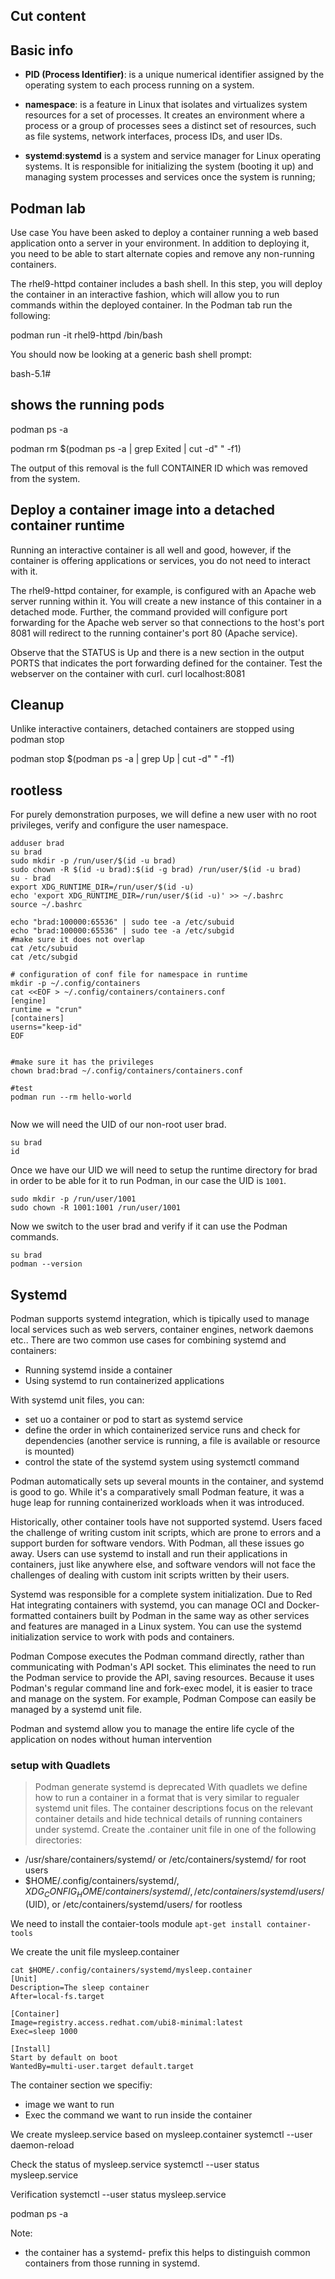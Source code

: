 ## Cut content

## Basic info
 - **PID (Process Identifier)**: is a unique numerical identifier assigned by the operating system to each process running on a system.
 - **namespace**: is a feature in Linux that isolates and virtualizes system resources for a set of processes. It creates an environment where a process or a group of processes sees a distinct set of resources, such as file systems, network interfaces, process IDs, and user IDs. 

- **systemd**:**systemd** is a system and service manager for Linux operating systems. It is responsible for initializing the system (booting it up) and managing system processes and services once the system is running;


## Podman lab
Use case
You have been asked to deploy a container running a web based application onto a server in your 
environment. 
In addition to deploying it, you need to be able to start alternate copies and remove any 
non-running containers.


The rhel9-httpd container includes a bash shell. In this step, you will deploy the container in an interactive fashion, which will allow you to run commands within the deployed container. In the Podman tab run the following:


podman run -it rhel9-httpd /bin/bash


You should now be looking at a generic bash shell prompt:

bash-5.1#

## shows the running pods
podman ps -a

podman rm $(podman ps -a | grep Exited | cut -d" " -f1)

The output of this removal is the full CONTAINER ID which was removed from the system.

## Deploy a container image into a detached container runtime
Running an interactive container is all well and good, however, if the container is offering applications or services, you do not need to interact with it.

The rhel9-httpd container, for example, is configured with an Apache web server running within it. You will create a new instance of this container in a detached mode. Further, the command provided will configure port forwarding for the Apache web server so that connections to the host's port 8081 will redirect to the running container's port 80 (Apache service).


Observe that the STATUS is Up and there is a new section in the output PORTS that indicates the port forwarding defined for the container.
Test the webserver on the container with curl.
curl localhost:8081


## Cleanup
Unlike interactive containers, detached containers are stopped using podman stop

podman stop $(podman ps -a | grep Up | cut -d" " -f1)



## rootless 
For purely demonstration purposes, we will define a new user with no root privileges, verify and configure the user namespace.
```shell
adduser brad
su brad
sudo mkdir -p /run/user/$(id -u brad)
sudo chown -R $(id -u brad):$(id -g brad) /run/user/$(id -u brad)
su - brad
export XDG_RUNTIME_DIR=/run/user/$(id -u)
echo 'export XDG_RUNTIME_DIR=/run/user/$(id -u)' >> ~/.bashrc
source ~/.bashrc

echo "brad:100000:65536" | sudo tee -a /etc/subuid
echo "brad:100000:65536" | sudo tee -a /etc/subgid
#make sure it does not overlap
cat /etc/subuid
cat /etc/subgid

# configuration of conf file for namespace in runtime
mkdir -p ~/.config/containers
cat <<EOF > ~/.config/containers/containers.conf
[engine]
runtime = "crun"
[containers]
userns="keep-id"
EOF


#make sure it has the privileges
chown brad:brad ~/.config/containers/containers.conf

#test
podman run --rm hello-world


```
Now we will need the UID of our non-root user brad.
```
su brad
id
```
Once we have our UID we will need to setup the runtime directory for brad in order to be able for it to run Podman, in our case the UID is ```1001```.
```
sudo mkdir -p /run/user/1001
sudo chown -R 1001:1001 /run/user/1001
```
Now we switch to the user brad and verify if it can use the Podman commands.
```
su brad
podman --version
```



## Systemd
Podman supports systemd integration, which is tipically used to manage local services such as web servers, container engines, network daemons etc..
There are two common use cases for combining systemd and containers:
 - Running systemd inside a container
 - Using systemd to run containerized applications


With systemd unit files, you can: 
 - set uo a container or pod to start as systemd service
 - define the order in which containerized service runs and check for dependencies (another service is running, a file is available or resource is mounted)
 - control the state of the systemd system using systemctl command

Podman automatically sets up several mounts in the container, and systemd is good to go. While it's a comparatively small Podman feature, it was a huge leap for running containerized workloads when it was introduced.

Historically, other container tools have not supported systemd. Users faced the challenge of writing custom init scripts, which are prone to errors and a support burden for software vendors. With Podman, all these issues go away. Users can use systemd to install and run their applications in containers, just like anywhere else, and software vendors will not face the challenges of dealing with custom init scripts written by their users.

Systemd was responsible for a complete system initialization. Due to Red Hat integrating containers with systemd, you can manage OCI and Docker-formatted containers built by Podman in the same way as other services and features are managed in a Linux system. You can use the systemd initialization service to work with pods and containers.


Podman Compose executes the Podman command directly, rather than communicating with Podman's API socket. This eliminates the need to run the Podman service to provide the API, saving resources. Because it uses Podman's regular command line and fork-exec model, it is easier to trace and manage on the system. For example, Podman Compose can easily be managed by a systemd unit file.

Podman and systemd allow you to manage
the entire life cycle of the application on nodes without human intervention

### setup with Quadlets
> Podman generate systemd  is deprecated
With quadlets we define how to run a container in a format that is very similar to regualer systemd unit files. The container descriptions focus on the relevant container details and hide technical details of running containers under systemd. Create the <CTRNAME>.container unit file in one of the following directories:
 - /usr/share/containers/systemd/ or /etc/containers/systemd/ for root users
 - $HOME/.config/containers/systemd/, $XDG_CONFIG_HOME/containers/systemd/, /etc/containers/systemd/users/$(UID), or /etc/containers/systemd/users/ for rootless

We need to install the contaier-tools module
```apt-get install container-tools```

We create the unit file mysleep.container
```
cat $HOME/.config/containers/systemd/mysleep.container
[Unit]
Description=The sleep container
After=local-fs.target

[Container]
Image=registry.access.redhat.com/ubi8-minimal:latest
Exec=sleep 1000

[Install]
Start by default on boot
WantedBy=multi-user.target default.target
```
The container section we specifiy:
 - image we want to run
 - Exec the command we want to run inside the container

We create mysleep.service based on mysleep.container
systemctl --user daemon-reload

Check the status of mysleep.service
systemctl --user status mysleep.service

Verification
systemctl --user status mysleep.service


podman ps -a

Note:
 - the container has a systemd-  prefix this helps to distinguish  common containers from those running in systemd.



